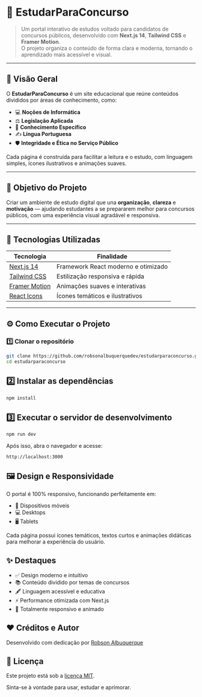 # 🧠 EstudarParaConcurso

> Um portal interativo de estudos voltado para candidatos de concursos públicos, desenvolvido com **Next.js 14**, **Tailwind CSS** e **Framer Motion**.  
> O projeto organiza o conteúdo de forma clara e moderna, tornando o aprendizado mais acessível e visual.

---

## 🚀 **Visão Geral**

O **EstudarParaConcurso** é um site educacional que reúne conteúdos divididos por áreas de conhecimento, como:

- 💻 **Noções de Informática**  
- ⚖️ **Legislação Aplicada**  
- 🧩 **Conhecimento Específico**  
- ✍️ **Língua Portuguesa**  
- 🛡️ **Integridade e Ética no Serviço Público**

Cada página é construída para facilitar a leitura e o estudo, com linguagem simples, ícones ilustrativos e animações suaves.

---

## 🎯 **Objetivo do Projeto**

Criar um ambiente de estudo digital que una **organização**, **clareza** e **motivação** — ajudando estudantes a se prepararem melhor para concursos públicos, com uma experiência visual agradável e responsiva.

---

## 🧩 **Tecnologias Utilizadas**

| Tecnologia | Finalidade |
|-------------|-------------|
| [Next.js 14](https://nextjs.org/) | Framework React moderno e otimizado |
| [Tailwind CSS](https://tailwindcss.com/) | Estilização responsiva e rápida |
| [Framer Motion](https://www.framer.com/motion/) | Animações suaves e interativas |
| [React Icons](https://react-icons.github.io/react-icons/) | Ícones temáticos e ilustrativos |

---

## ⚙️ **Como Executar o Projeto**

### 1️⃣ Clonar o repositório
```bash
git clone https://github.com/robsonalbuquerquedev/estudarparaconcurso.git
cd estudarparaconcurso
```

## 2️⃣ Instalar as dependências
```bash
npm install
```

## 3️⃣ Executar o servidor de desenvolvimento
```bash
npm run dev
```

Após isso, abra o navegador e acesse:
```bash
http://localhost:3000
```

## 🖼️ Design e Responsividade

O portal é 100% responsivo, funcionando perfeitamente em:
- 📱 Dispositivos móveis
- 💻 Desktops
- 🖥️ Tablets

Cada página possui ícones temáticos, textos curtos e animações didáticas para melhorar a experiência do usuário.

## ✨ Destaques

- ✅ Design moderno e intuitivo
- 📚 Conteúdo dividido por temas de concursos
- 🖋️ Linguagem acessível e educativa
- ⚡ Performance otimizada com Next.js
- 🎨 Totalmente responsivo e animado

## ❤️ Créditos e Autor

Desenvolvido com dedicação por [Robson Albuquerque](https://github.com/robsonalbuquerquedev)

## 📜 Licença

Este projeto está sob a [licença MIT](LICENSE).

Sinta-se à vontade para usar, estudar e aprimorar.
